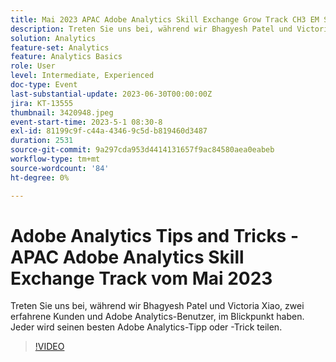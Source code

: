 ```yaml
---
title: Mai 2023 APAC Adobe Analytics Skill Exchange Grow Track CH3 EM Spotlight - Analytics Tips and Tricks
description: Treten Sie uns bei, während wir Bhagyesh Patel und Victoria Xiao, zwei erfahrene Kunden und Adobe Analytics-Benutzer, im Blickpunkt haben. Jeder wird seinen besten Adobe Analytics-Tipp oder -Trick teilen.
solution: Analytics
feature-set: Analytics
feature: Analytics Basics
role: User
level: Intermediate, Experienced
doc-type: Event
last-substantial-update: 2023-06-30T00:00:00Z
jira: KT-13555
thumbnail: 3420948.jpeg
event-start-time: 2023-5-1 08:30-8
exl-id: 81199c9f-c44a-4346-9c5d-b819460d3487
duration: 2531
source-git-commit: 9a297cda953d4414131657f9ac84580aea0eabeb
workflow-type: tm+mt
source-wordcount: '84'
ht-degree: 0%

---
```


# Adobe Analytics Tips and Tricks - APAC Adobe Analytics Skill Exchange Track vom Mai 2023

Treten Sie uns bei, während wir Bhagyesh Patel und Victoria Xiao, zwei erfahrene Kunden und Adobe Analytics-Benutzer, im Blickpunkt haben. Jeder wird seinen besten Adobe Analytics-Tipp oder -Trick teilen.

>[!VIDEO](https://video.tv.adobe.com/v/3420948/?learn=on)
